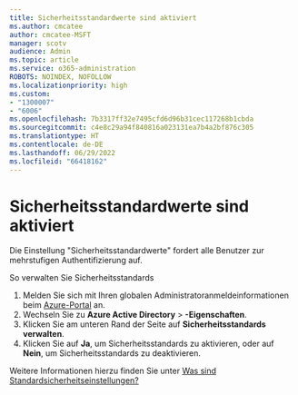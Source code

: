 ```yaml
---
title: Sicherheitsstandardwerte sind aktiviert
ms.author: cmcatee
author: cmcatee-MSFT
manager: scotv
audience: Admin
ms.topic: article
ms.service: o365-administration
ROBOTS: NOINDEX, NOFOLLOW
ms.localizationpriority: high
ms.custom:
- "1300007"
- "6006"
ms.openlocfilehash: 7b3317ff32e7495cfd6d96b31cec117268b1cbda
ms.sourcegitcommit: c4e8c29a94f840816a023131ea7b4a2bf876c305
ms.translationtype: HT
ms.contentlocale: de-DE
ms.lasthandoff: 06/29/2022
ms.locfileid: "66418162"
---
```

# <a name="security-defaults-is-enabled"></a>Sicherheitsstandardwerte sind aktiviert

Die Einstellung "Sicherheitsstandardwerte" fordert alle Benutzer zur mehrstufigen Authentifizierung auf.

So verwalten Sie Sicherheitsstandards

1. Melden Sie sich mit Ihren globalen Administratoranmeldeinformationen beim [Azure-Portal](https://ms.portal.azure.com/) an.
2. Wechseln Sie zu **Azure Active Directory** > **-Eigenschaften**.
3. Klicken Sie am unteren Rand der Seite auf **Sicherheitsstandards verwalten**.
4. Klicken Sie auf **Ja**, um Sicherheitsstandards zu aktivieren, oder auf **Nein**, um Sicherheitsstandards zu deaktivieren.

Weitere Informationen hierzu finden Sie unter [Was sind Standardsicherheitseinstellungen?](https://docs.microsoft.com/azure/active-directory/fundamentals/concept-fundamentals-security-defaults)